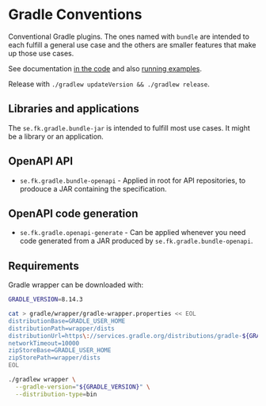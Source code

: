 # Gradle Conventions

Conventional Gradle plugins. The ones named with `bundle` are intended to each fulfill a general use case and the others are smaller features that make up those use cases.

See documentation [in the code](/src/main/groovy) and also [running examples](/examples).

Release with `./gradlew updateVersion && ./gradlew release`.

## Libraries and applications

The `se.fk.gradle.bundle-jar` is intended to fulfill most use cases. It might be a library or an application.

## OpenAPI API

- `se.fk.gradle.bundle-openapi` - Applied in root for API repositories, to prodouce a JAR containing the specification.

## OpenAPI code generation

- `se.fk.gradle.openapi-generate` - Can be applied whenever you need code generated from a JAR produced by `se.fk.gradle.bundle-openapi`.


## Requirements

Gradle wrapper can be downloaded with:

```sh
GRADLE_VERSION=8.14.3

cat > gradle/wrapper/gradle-wrapper.properties << EOL
distributionBase=GRADLE_USER_HOME
distributionPath=wrapper/dists
distributionUrl=https\://services.gradle.org/distributions/gradle-${GRADLE_VERSION}-bin.zip
networkTimeout=10000
zipStoreBase=GRADLE_USER_HOME
zipStorePath=wrapper/dists
EOL

./gradlew wrapper \
  --gradle-version="${GRADLE_VERSION}" \
  --distribution-type=bin
```


